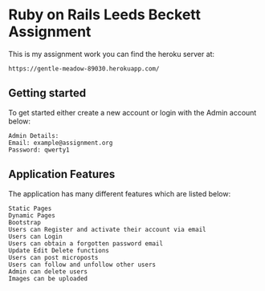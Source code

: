 # Ruby on Rails Leeds Beckett Assignment

This is my assignment work you can find the heroku server at:

```
https://gentle-meadow-89030.herokuapp.com/
```

## Getting started

To get started either create a new account or login with the Admin account below:

```
Admin Details:
Email: example@assignment.org
Password: qwerty1
```

## Application Features

The application has many different features which are listed below:

```
Static Pages
Dynamic Pages
Bootstrap
Users can Register and activate their account via email
Users can Login
Users can obtain a forgotten password email
Update Edit Delete functions
Users can post microposts
Users can follow and unfollow other users
Admin can delete users
Images can be uploaded
```